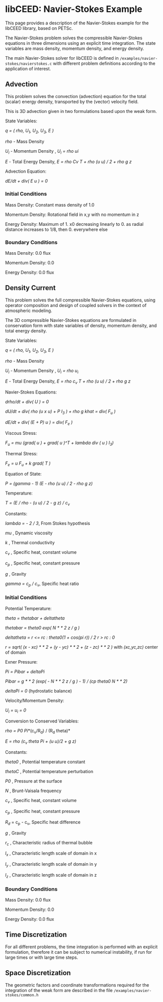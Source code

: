 # libCEED: Navier-Stokes Example

This page provides a description of the Navier-Stokes example for the libCEED library, based on PETSc.

The Navier-Stokes problem solves the compressible Navier-Stokes equations in three dimensions using an
explicit time integration. The state variables are mass density, momentum density, and energy density.

The main Navier-Stokes solver for libCEED is defined in `/examples/navier-stokes/navierstokes.c`
with different problem definitions according to the application of interest.

## Advection

This problem solves the convection (advection) equation for the total (scalar) energy density,
transported by the (vector) velocity field.

This is 3D advection given in two formulations based upon the weak form.

State Variables:

   *q = ( rho, U<sub>1</sub>, U<sub>2</sub>, U<sub>3</sub>, E )*
    
   *rho* - Mass Density
    
   *U<sub>i</sub>*  - Momentum Density    ,   *U<sub>i</sub> = rho ui*
    
   *E*   - Total Energy Density,   *E  = rho Cv T + rho (u u) / 2 + rho g z*
    
Advection Equation:

   *dE/dt + div( E _u_ ) = 0*

### Initial Conditions

Mass Density:
    Constant mass density of 1.0

Momentum Density:
    Rotational field in x,y with no momentum in z

Energy Density:
    Maximum of 1. x0 decreasing linearly to 0. as radial distance increases
    to 1/8, then 0. everywhere else

### Boundary Conditions

Mass Density:
    0.0 flux

Momentum Density:
    0.0

Energy Density:
    0.0 flux

## Density Current

This problem solves the full compressible Navier-Stokes equations, using
operator composition and design of coupled solvers in the context of atmospheric modeling.

The 3D compressible Navier-Stokes equations are formulated in conservation form with state
variables of density, momentum density, and total energy density.

State Variables:

   *q = ( rho, U<sub>1</sub>, U<sub>2</sub>, U<sub>3</sub>, E )*

   *rho* - Mass Density

   *U<sub>i</sub>*  - Momentum Density   ,  *U<sub>i</sub> = rho u<sub>i</sub>*

   *E*   - Total Energy Density,  *E  = rho c<sub>v</sub> T + rho (u u) / 2 + rho g z*

Navier-Stokes Equations:

   *drho/dt + div( U )                               = 0*

   *dU/dt   + div( rho (u x u) + P I<sub>3</sub> ) + rho g khat = div( F<sub>u</sub> )*

   *dE/dt   + div( (E + P) u )                       = div( F<sub>e</sub> )*

Viscous Stress:

   *F<sub>u</sub> = mu (grad( u ) + grad( u )^T + lambda div ( u ) I<sub>3</sub>)*

Thermal Stress:

   *F<sub>e</sub> = u F<sub>u</sub> + k grad( T )*

Equation of State:

   *P = (gamma - 1) (E - rho (u u) / 2 - rho g z)*

Temperature:

   *T = (E / rho - (u u) / 2 - g z) / c<sub>v</sub>*

Constants:

   *lambda = - 2 / 3*,  From Stokes hypothesis

   *mu*              ,  Dynamic viscosity
 
   *k*               ,  Thermal conductivity
 
   *c<sub>v</sub>*              ,  Specific heat, constant volume
 
   *c<sub>p</sub>*              ,  Specific heat, constant pressure
 
   *g*               ,  Gravity
 
   *gamma  = c<sub>p</sub> / c<sub>v</sub>*,  Specific heat ratio

### Initial Conditions

Potential Temperature:

   *theta = thetabar + deltatheta*
 
   *thetabar   = theta0 exp( N * * 2 z / g )*
 
   *deltatheta =
        r <= rc : theta0(1 + cos(pi r)) / 2
        r > rc : 0*
 
   *r        = sqrt( (x - xc) * * 2 + (y - yc) * * 2 + (z - zc) * * 2 )*
    with *(xc,yc,zc)* center of domain

Exner Pressure:

   *Pi = Pibar + deltaPi*

   *Pibar      = g * * 2 (exp( - N * * 2 z / g ) - 1) / (cp theta0 N * * 2)*
 
   *deltaPi    = 0* (hydrostatic balance)

Velocity/Momentum Density:

   *U<sub>i</sub> = u<sub>i</sub> = 0*

Conversion to Conserved Variables:

   *rho = P0 Pi**(c<sub>v</sub>/R<sub>d</sub>) / (R<sub>d</sub> theta)*

   *E   = rho (c<sub>v</sub> theta Pi + (u u)/2 + g z)*

Constants:

   *theta0*          ,  Potential temperature constant
   
   *thetaC*          ,  Potential temperature perturbation
   
   *P0*              ,  Pressure at the surface
   
   *N*               ,  Brunt-Vaisala frequency
   
   *c<sub>v</sub>*              ,  Specific heat, constant volume
   
   *c<sub>p</sub>*              ,  Specific heat, constant pressure
   
   *R<sub>d</sub>*     = c<sub>p</sub> - c<sub>v</sub>,  Specific heat difference
   
   *g*               ,  Gravity
   
   *r<sub>c</sub>*              ,  Characteristic radius of thermal bubble
   
   *l<sub>x</sub>*              ,  Characteristic length scale of domain in x
   
   *l<sub>y</sub>*              ,  Characteristic length scale of domain in y
   
   *l<sub>z</sub>*              ,  Characteristic length scale of domain in z
   

### Boundary Conditions

Mass Density:
    0.0 flux

Momentum Density:
    0.0

Energy Density:
    0.0 flux

## Time Discretization

For all different problems, the time integration is performed with an explicit formulation, therefore
it can be subject to numerical instability, if run for large times or with large time steps.

## Space Discretization

The geometric factors and coordinate transformations required for the integration of the weak form
are described in the file `/examples/navier-stokes/common.h`

